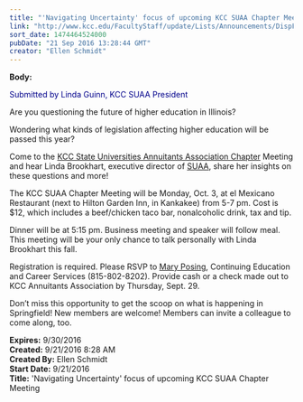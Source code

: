 ```yaml
---
title: "'Navigating Uncertainty' focus of upcoming KCC SUAA Chapter Meeting"
link: "http://www.kcc.edu/FacultyStaff/update/Lists/Announcements/DispForm.aspx?ID=2290"
sort_date: 1474464524000
pubDate: "21 Sep 2016 13:28:44 GMT"
creator: "Ellen Schmidt"
---
```


<div><b>Body:</b> <div class="ExternalClassC1751CEC350B4BE28FD986ABA915F99E"><p style="color:darkblue">Submitted by Linda Guinn, KCC SUAA President</p>
<p>Are you questioning the future of higher education in Illinois? </p>
<p>Wondering what kinds of legislation affecting higher education will be passed this year? </p>
<p>Come to the <a href="/FacultyStaff/Pages/annuitantsassociation.aspx">KCC State Universities Annuitants Association Chapter</a> Meeting and hear Linda Brookhart, executive director of <a href="http://suaa.org/">SUAA</a>, share her insights on these questions and more!</p>
<p>The KCC SUAA Chapter Meeting will be Monday, Oct. 3, at el Mexicano Restaurant (next to Hilton Garden Inn, in Kankakee) from 5-7 pm. Cost is $12, which includes a beef/chicken taco bar, nonalcoholic drink, tax and tip. </p>
<p>Dinner will be at 5:15 pm. Business meeting and speaker will follow meal. This meeting will be your only chance to talk personally with Linda Brookhart this fall. </p>
<p>Registration is required. Please RSVP to <a href="mailto:mposing@kcc.edu">Mary Posing</a>, Continuing Education and Career Services (815-802-8202). Provide cash or a check made out to KCC Annuitants Association by Thursday, Sept. 29. </p>
<p>Don’t miss this opportunity to get the scoop on what is happening in Springfield! New members are welcome! Members can invite a colleague to come along, too.</p></div></div>
<div><b>Expires:</b> 9/30/2016</div>
<div><b>Created:</b> 9/21/2016 8:28 AM</div>
<div><b>Created By:</b> Ellen Schmidt</div>
<div><b>Start Date:</b> 9/21/2016</div>
<div><b>Title:</b> &#39;Navigating Uncertainty&#39; focus of upcoming KCC SUAA Chapter Meeting</div>
